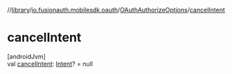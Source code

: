 //[library](../../../index.md)/[io.fusionauth.mobilesdk.oauth](../index.md)/[OAuthAuthorizeOptions](index.md)/[cancelIntent](cancel-intent.md)

# cancelIntent

[androidJvm]\
val [cancelIntent](cancel-intent.md): [Intent](https://developer.android.com/reference/kotlin/android/content/Intent.html)? = null
